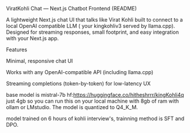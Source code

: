 ViratKohli Chat — Next.js Chatbot Frontend (README)

A lightweight Next.js chat UI that talks like Virat Kohli  built to connect to a local OpenAI compatible LLM ( your kingkohliv3 served by llama.cpp).
Designed for streaming responses, small footprint, and easy integration with your Next.js app.

Features

Minimal, responsive chat UI 

Works with any OpenAI-compatible API (including llama.cpp)

Streaming completions (token-by-token) for low-latency UX

base model is mistral-7b
hf:https://huggingface.co/hitheshrrr/kingKohli4q just 4gb so you can run this on your local machine with 8gb of ram with ollam or LMstudio. The model is quantized to Q4_K_M.

model trained on 6 hours of kohli interview's, trainning method is SFT and DPO.  

